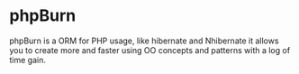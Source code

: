 # phpBurn

phpBurn is a ORM for PHP usage, like hibernate and Nhibernate it allows you to create more and faster using OO concepts and patterns with a log of time gain.
